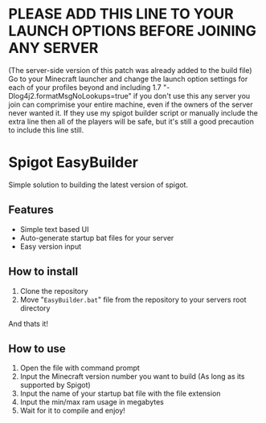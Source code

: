 # PLEASE ADD THIS LINE TO YOUR LAUNCH OPTIONS BEFORE JOINING ANY SERVER
(The server-side version of this patch was already added to the build file)
Go to your Minecraft launcher and change the launch option settings for each of your profiles beyond and including 1.7 "-Dlog4j2.formatMsgNoLookups=true" if you don't use this any server you join can comprimise your entire machine, even if the owners of the server never wanted it. If they use my spigot builder script or manually include the extra line then all of the players will be safe, but it's still a good precaution to include this line still.

# Spigot EasyBuilder
Simple solution to building the latest version of spigot.
## Features
- Simple text based UI
- Auto-generate startup bat files for your server
- Easy version input 
## How to install
1. Clone the repository
2. Move "`EasyBuilder.bat`" file from the repository to your servers root directory

And thats it!
## How to use
1. Open the file with command prompt
2. Input the Minecraft version number you want to build (As long as its supported by Spigot)
3. Input the name of your startup bat file with the file extension
4. Input the min/max ram usage in megabytes
5. Wait for it to compile and enjoy!
